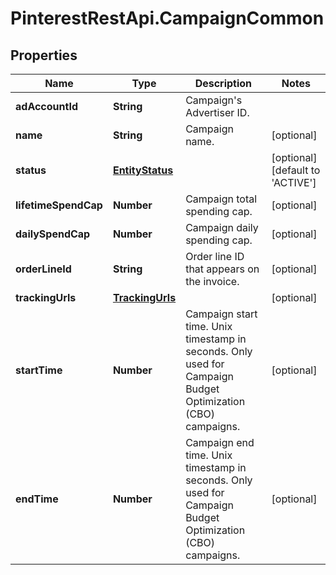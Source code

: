 # PinterestRestApi.CampaignCommon

## Properties

Name | Type | Description | Notes
------------ | ------------- | ------------- | -------------
**adAccountId** | **String** | Campaign&#39;s Advertiser ID. | 
**name** | **String** | Campaign name. | [optional] 
**status** | [**EntityStatus**](EntityStatus.md) |  | [optional] [default to &#39;ACTIVE&#39;]
**lifetimeSpendCap** | **Number** | Campaign total spending cap. | [optional] 
**dailySpendCap** | **Number** | Campaign daily spending cap. | [optional] 
**orderLineId** | **String** | Order line ID that appears on the invoice. | [optional] 
**trackingUrls** | [**TrackingUrls**](TrackingUrls.md) |  | [optional] 
**startTime** | **Number** | Campaign start time. Unix timestamp in seconds. Only used for Campaign Budget Optimization (CBO) campaigns. | [optional] 
**endTime** | **Number** | Campaign end time. Unix timestamp in seconds. Only used for Campaign Budget Optimization (CBO) campaigns. | [optional] 



